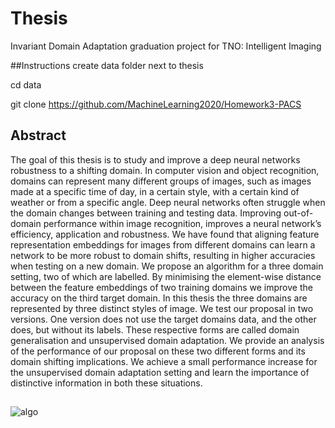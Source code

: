 # Thesis
Invariant Domain Adaptation graduation project for TNO: Intelligent Imaging

##Instructions
create data folder next to thesis

cd data

git clone https://github.com/MachineLearning2020/Homework3-PACS

## Abstract

The goal of this thesis is to study and improve a deep neural networks robustness to a shifting domain. In computer vision and object recognition, domains can represent many different groups of images, such as images made at a specific time of day, in a certain style, with a certain kind of weather or from a specific angle. Deep neural networks often struggle when the domain changes between training and testing data. Improving out-of-domain performance within image recognition, improves a neural network’s efficiency, application and robustness. We have found that aligning feature representation embeddings for images from different domains can learn a network to be more robust to domain shifts, resulting in higher accuracies when testing on a new domain. We propose an algorithm for a three domain setting, two of which are labelled. By minimising the element-wise distance between the feature embeddings of two training domains we improve the accuracy on the third target domain. In this thesis the three domains are represented by three distinct styles of image. We test our proposal in two versions. One version does not use the target domains data, and the other does, but without its labels. These respective forms are called domain generalisation and unsupervised domain adaptation. We provide an analysis of the performance of our proposal on these two different forms and its domain shifting implications. We achieve a small performance increase for the unsupervised domain adaptation setting and learn the importance of distinctive information in both these situations.

## 
![algo](https://user-images.githubusercontent.com/25148544/193779452-4f0b8159-ea05-484e-b3b2-fd94b9134379.jpg)

